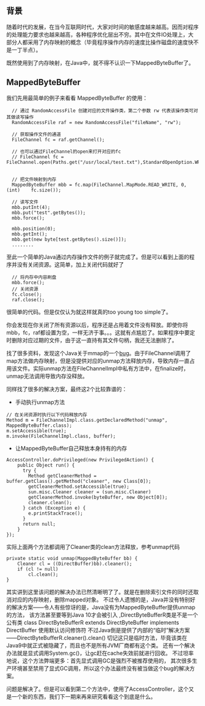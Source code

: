 ## 背景
随着时代的发展，在当今互联网时代，大家对时间的敏感度越来越高。因而对程序的处理能力要求也越来越高，各种程序优化层出不穷。其中在文件IO处理上，大部分人都采用了内存映射的概念（毕竟程序操作内存的速度比操作磁盘的速度快不是一丁半点）。

既然使用到了内存映射，在Java中，就不得不认识一下MappedByteBuffer了。

## MappedByteBuffer
我们先用最简单的例子来看看 MappedByteBuffer 的使用：


```
  // 通过 RandomAccessFile 创建对应的文件操作类，第二个参数 rw 代表该操作类可对其做读写操作
  RandomAccessFile raf = new RandomAccessFile("fileName", "rw");

  // 获取操作文件的通道
  FileChannel fc = raf.getChannel();

  // 也可以通过FileChannel的open来打开对应的fc
  // FileChannel fc = FileChannel.open(Paths.get("/usr/local/test.txt"),StandardOpenOption.WRITE);


  // 把文件映射到内存
  MappedByteBuffer mbb = fc.map(FileChannel.MapMode.READ_WRITE, 0, (int)    fc.size());

  // 读写文件
  mbb.putInt(4);
  mbb.put("test".getBytes());
  mbb.force();

  mbb.position(0);
  mbb.getInt();
  mbb.get(new byte[test.getBytes().size()]);
  ........
```
至此一个简单的Java通过内存操作文件的例子就完成了。但是可以看到上面的程序并没有关闭资源。这简单，加上关闭代码就好了
```
  // 将内存中内容刷盘
  mbb.force();
  // 关闭资源
  fc.close();
  raf.close();
```
很简单的代码。但是仅仅认为就这样就真的too young too simple了。

你会发现在你关闭了所有资源以后，程序还是占用着文件没有释放。即使你将mbb，fc，raf都设置为空，一样无济于事。。。这就有点尴尬了。如果程序中要定时删除对应过期的文件，由于这一直持有其文件句柄，我还无法删除了。

找了很多资料，发现这个Java关于mmap的一个[bug](https://bugs.java.com/bugdatabase/view_bug.do?bug_id=4715154)。由于FileChannel调用了map方法做内存映射，但是没提供对应的unmap方法释放内存，导致内存一直占用该文件。实际unmap方法在FileChannelImpl中私有方法中，在finalize时，unmap无法调用导致内存没释放。

同样找了很多的解决方案，最终这2个比较靠谱的：
- 手动执行unmap方法
```
// 在关闭资源时执行以下代码释放内存
Method m = FileChannelImpl.class.getDeclaredMethod("unmap", MappedByteBuffer.class);
m.setAccessible(true);
m.invoke(FileChannelImpl.class, buffer);
```

- 让MappedByteBuffer自己释放本身持有的内存
```
AccessController.doPrivileged(new PrivilegedAction() {
    public Object run() {
      try {
        Method getCleanerMethod = buffer.getClass().getMethod("cleaner", new Class[0]);
        getCleanerMethod.setAccessible(true);
        sun.misc.Cleaner cleaner = (sun.misc.Cleaner)
        getCleanerMethod.invoke(byteBuffer, new Object[0]);
        cleaner.clean();
      } catch (Exception e) {
        e.printStackTrace();
      }
      return null;
    }
});
```

实际上面两个方法都调用了Cleaner类的clean方法释放，参考unmap代码
```
private static void unmap(MappedByteBuffer bb) {
    Cleaner cl = ((DirectBuffer)bb).cleaner();
    if (cl != null)
        cl.clean();
}
```

其实讲到这里该问题的解决办法已然清晰明了了。就是在删除索引文件的同时还取消对应的内存映射，删除mapped对象。 不过令人遗憾的是，Java并没有特别好的解决方案——令人有些惊讶的是，Java没有为MappedByteBuffer提供unmap的方法， 该方法甚至要等到Java 10才会被引入 ,DirectByteBufferR类是不是一个公有类  class DirectByteBufferR extends DirectByteBuffer implements DirectBuffer 使用默认访问修饰符 不过Java倒是提供了内部的“临时”解决方案——DirectByteBufferR.cleaner().clean() 切记这只是临时方法，毕竟该类在Java9中就正式被隐藏了，而且也不是所有JVM厂商都有这个类。 还有一个解决办法就是显式调用System.gc()，让gc赶在cache失效前就进行回收。 不过坦率地说，这个方法弊端更多：首先显式调用GC是强烈不被推荐使用的， 其次很多生产环境甚至禁用了显式GC调用，所以这个办法最终没有被当做这个bug的解决方案。 



问题是解决了。但是可以看到第二个方法中，使用了AccessController，这个又是一个新的东西，我们下一期来再来研究看看这个到底是什么。
